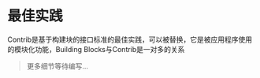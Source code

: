 # 最佳实践

Contrib是基于构建块的接口标准的最佳实践，可以被替换，它是被应用程序使用的模块化功能，Building Blocks与Contrib是一对多的关系

> 更多细节等待编写...

<!-- ## MASA Stack SDK



## 认证

## 身份

## Configuration

## Data

## 领域驱动设计

## 调度器

## 绑定

## 隔离性

## 可观测性

## 搜索引擎

## 服务

## 读写分离

## 缓存

## 存储

* [存储提供者列表](/framework/contribs/support-storage)

## 可测试性

## 一致性

## 面向切面编程

## 国际化

## 规则引擎 -->